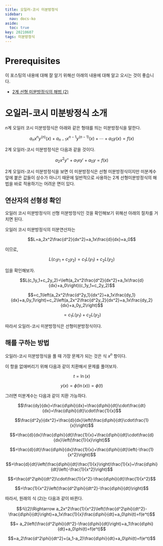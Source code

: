 ```yaml
---
title: 오일러-코시 미분방정식
sidebar:
  nav: docs-ko
aside:
  toc: true
key: 20210607
tags: 미분방정식
---
```


# Prerequisites 

이 포스팅의 내용에 대해 잘 알기 위해선 아래의 내용에 대해 알고 오시는 것이 좋습니다.

* [2계 선형 미분방정식의 해법 (2)](https://angeloyeo.github.io/2021/06/02/second_order_ODE_2.html)

# 오일러-코시 미분방정식 소개

$n$계 오일러 코시 미분방정식은 아래와 같은 형태를 띄는 미분방정식을 말한다.

$$a_nx^ny^{(n)}(x)+a_{n-1}x^{n-1}y^{(n-1)}(x)+\cdots+a_0y(x)=f(x)$$

2계 오일러-코시 미분방정식은 다음과 같을 것이다.

$$a_2x^2y''+a_1xy'+a_0y=f(x)$$

2계 오일러-코시 미분방정식을 보면 이 미분방정식은 선형 미분방정식이지만 미분계수 앞에 붙은 값들이 상수가 아니기 때문에 일반적으로 사용하는 2계 선형미분방정식의 해법을 바로 적용하기는 어려운 면이 있다.

## 연산자의 선형성 확인

오일러 코시 미분방정식이 선형 미분방정식인 것을 확인해보기 위해선 아래의 절차를 거치면 된다.

오일러 코시 미분방정식의 미분연산자는

$$L=a_2x^2\frac{d^2}{dx^2}+a_1x\frac{d}{dx}+a_0$$

이므로,

$$L(c_1y_1 + c_2y_2)=c_1L(y_1)+c_2L(y_2)$$

임을 확인해보자.

$$L(c_1y_1+c_2y_2)=\left(a_2x^2\frac{d^2}{dx^2}+a_1x\frac{d}{dx}+a_0\right)(c_1y_1+c_2y_2)$$

$$=c_1\left(a_2x^2\frac{d^2y_1}{dx^2}+a_1x\frac{dy_1}{dx}+a_0y_1\right)+c_2\left(a_2x^2\frac{d^2y_2}{dx^2}+a_1x\frac{dy_2}{dx}+a_0y_2\right)$$

$$=c_1L(y_1)+c_2L(y_2)$$

따라서 오일러-코시 미분방정식은 선형미분방정식이다.

## 해를 구하는 방법

오일러-코시 미분방정식을 풀 때 가장 문제가 되는 것은 식 $x^n$ 항이다.

이 항을 없애버리기 위해 다음과 같이 치환해서 문제를 풀어보자.

$$t=\ln(x)$$

$$y(x)=\phi(\ln(x))=\phi(t)$$

그러면 미분계수는 다음과 같이 치환 가능하다.

$$\frac{dy}{dx}=\frac{d\phi}{dx}=\frac{d\phi}{dt}\cdot\frac{dt}{dx}=\frac{d\phi}{dt}\cdot\frac{1}{x}$$

$$\frac{d^2y}{dx^2}=\frac{d}{dx}\left(\frac{d\phi}{dt}\cdot\frac{1}{x}\right)$$

$$=\frac{d}{dx}\frac{d\phi}{dt}\frac{1}{x}+\frac{d\phi}{dt}\cdot\frac{d}{dx}\left(\frac{1}{x}\right)$$

$$=\frac{d}{dt}\frac{d\phi}{dx}\frac{1}{x}+\frac{d\phi}{dt}\left(-\frac{1}{x^2}\right)$$

$$=\frac{d}{dt}\left(\frac{d\phi}{dt}\frac{1}{x}\right)\frac{1}{x}+\frac{d\phi}{dt}\left(-\frac{1}{x^2}\right)$$

$$=\frac{d^2\phi}{dt^2}\cdot\frac{1}{x^2}-\frac{d\phi}{dt}\frac{1}{x^2}$$

$$=\frac{1}{x^2}\left(\frac{d^2\phi}{dt^2}-\frac{d\phi}{dt}\right)$$

따라서, 원래의 식 (2)는 다음과 같이 바뀐다.

$$식(2)\Rightarrow a_2x^2\frac{1}{x^2}\left(\frac{d^2\phi}{dt^2}-\frac{d\phi}{dt}\right)+a_1x\frac{1}{x}\frac{d\phi}{dt}+a_0\phi(t)=f(e^t)$$

$$= a_2\left(\frac{d^2\phi}{dt^2}-\frac{d\phi}{dt}\right)+a_1\frac{d\phi}{dt}+a_0\phi(t)=f(e^t)$$

$$=a_2\frac{d^2\phi}{dt^2}+(a_1-a_2)\frac{d\phi}{dt}+a_0\phi(t)=f(e^t)$$